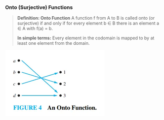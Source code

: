### Onto (Surjective) Functions

> **Definition: Onto Function**
> A function f from A to B is called onto (or surjective) if and only if for every element b ∈ B there is an element a ∈ A with f(a) = b.
>
> **In simple terms:**
> Every element in the codomain is mapped to by at least one element from the domain.

![img.png](img.png)
